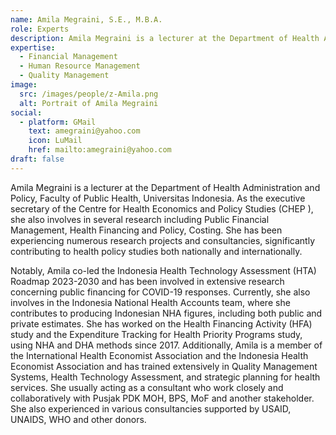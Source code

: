 ```yaml
---
name: Amila Megraini, S.E., M.B.A.
role: Experts
description: Amila Megraini is a lecturer at the Department of Health Administration and Policy, Faculty of Public Health, Universitas Indonesia.
expertise:
  - Financial Management
  - Human Resource Management
  - Quality Management
image:
  src: /images/people/z-Amila.png
  alt: Portrait of Amila Megraini
social:
  - platform: GMail
    text: amegraini@yahoo.com
    icon: LuMail
    href: mailto:amegraini@yahoo.com
draft: false
---
```


Amila Megraini is a lecturer at the Department of Health Administration and Policy, Faculty of Public Health, Universitas Indonesia. As the executive secretary of the Centre for Health Economics and Policy Studies (CHEP ), she also involves in several research including Public Financial Management, Health Financing and Policy, Costing. She has been experiencing numerous research projects and consultancies, significantly contributing to health policy studies both nationally and internationally.

Notably, Amila co-led the Indonesia Health Technology Assessment (HTA) Roadmap 2023-2030 and has been involved in extensive research concerning public financing for COVID-19 responses. Currently, she also involves in the Indonesia National Health Accounts team, where she contributes to producing Indonesian NHA figures, including both public and private estimates. She has worked on the Health Financing Activity (HFA) study and the Expenditure Tracking for Health Priority Programs study, using NHA and DHA methods since 2017. Additionally, Amila is a member of the International Health Economist Association and the Indonesia Health Economist Association and has trained extensively in Quality Management Systems, Health Technology Assessment, and strategic planning for health services. She usually acting as a consultant who work closely and collaboratively with Pusjak PDK MOH, BPS, MoF and another stakeholder. She also experienced in various consultancies supported by USAID, UNAIDS, WHO and other donors.
